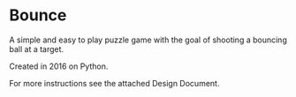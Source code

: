 # Bounce
A simple and easy to play puzzle game with the goal of shooting a bouncing ball at a target.

Created in 2016 on Python.

For more instructions see the attached Design Document.
